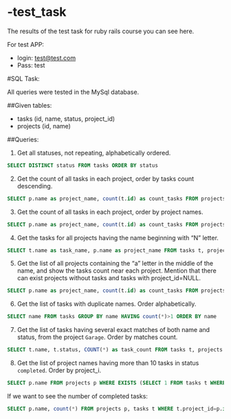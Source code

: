 # -test_task

The results of the test task for ruby rails course you can see here.

For test APP:
* login: test@test.com
* Pass: test

#SQL Task:

All queries were tested in the MySql database.

##Given tables:
* tasks (id, name, status, project_id)
* projects (id, name)

##Queries:
1)	Get all statuses, not repeating, alphabetically ordered.
```SQL
SELECT DISTINCT status FROM tasks ORDER BY status
```

2)	Get the count of all tasks in each project, order by tasks count descending.
```SQL
SELECT p.name as project_name, count(t.id) as count_tasks FROM projects p LEFT JOIN tasks t ON  t.project_id = p.id  GROUP BY project_name ORDER BY count_tasks DESC
```

3)	Get the count of all tasks in each project, order by project names. 
```SQL
SELECT p.name as project_name, count(t.id) as count_tasks FROM projects p LEFT JOIN tasks t ON  t.project_id = p.id  GROUP BY project_name ORDER BY project_name
```

4)	Get the tasks for all projects having the name beginning with “N” letter.
```SQL
SELECT t.name as task_name, p.name as project_name FROM tasks t, projects p WHERE p.name LIKE "N%" AND t.project_id = p.id
```

5)	Get the list of all projects containing the “a” letter in the middle of the name, and show the tasks count near each project. Mention that there can exist projects without tasks and tasks with project_id=NULL.
```SQL
SELECT p.name as project_name, count(t.id) as count_tasks FROM projects p LEFT JOIN tasks t on t.project_id = p.id WHERE p.name LIKE "%a%" AND p.name NOT LIKE "a%" AND p.name NOT LIKE "%a" GROUP BY project_name
```

6)	Get the list of tasks with duplicate names. Order alphabetically.
```SQL
SELECT name FROM tasks GROUP BY name HAVING count(*)>1 ORDER BY name
```

7)	Get the list of tasks having several exact matches of both name and status, from the project `Garage`. Order by matches count. 
```SQL
SELECT t.name, t.status, COUNT(*) as task_count FROM tasks t, projects p WHERE p.name="Garage" AND t.project_id = p.id GROUP BY t.name, t.status HAVING count(*)>1 ORDER BY task_count
```

8)	Get the list of project names having more than 10 tasks in status `completed`. Order by project_i.
```SQL
SELECT p.name FROM projects p WHERE EXISTS (SELECT 1 FROM tasks t WHERE p.id=t.project_id AND t.status="completed" HAVING count(*)>10) ORDER BY p.id
```

If we want to see the number of completed tasks:
```SQL
SELECT p.name, count(*) FROM projects p, tasks t WHERE t.project_id=p.id AND t.status=" completed " GROUP BY p.name HAVING count(*)>10 ORDER BY p.id
```
